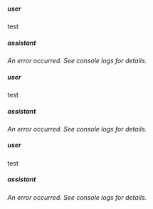 ##### user
test

##### assistant
*An error occurred. See console logs for details.*

##### user
test

##### assistant
*An error occurred. See console logs for details.*

##### user
test

##### assistant
*An error occurred. See console logs for details.*